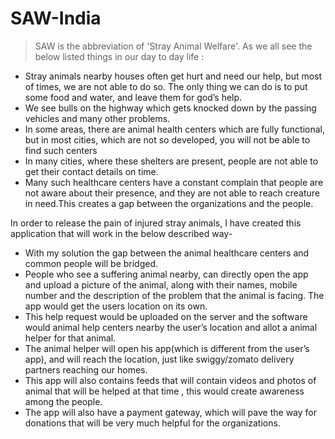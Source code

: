 # SAW-India
>SAW is the abbreviation of 'Stray Animal Welfare'. 
As we all see the below listed things in our day to day life : 
- Stray animals nearby houses often get hurt and need our help, but most of times, we are not able to do so. The only thing we can do is to put some food and water, and leave them for god’s help.
- We see bulls on the highway which gets knocked down by the passing vehicles and many other problems.
- In some areas, there are animal health centers which are fully functional, but  in most cities, which are not so developed, you will not be able to find such centers
- In many cities, where these shelters are present, people are not able to get their contact details on time.
- Many such healthcare centers have a constant complain that people are not aware about their presence, and they are not able to reach creature in need.This creates a gap between the organizations and the people.

In order to release the pain of injured stray animals, I have created this application that will work in the below described way-
- With my solution the gap between the animal healthcare centers and common people will be bridged.
- People who see a suffering animal nearby, can directly open the app and upload a picture of the animal, along with their names, mobile number and the description of the problem that the animal is facing. The app would get the users location on its own.
- This help request would be uploaded on the server and the software would animal help centers nearby the user’s location and allot a animal helper for that animal.
- The animal helper will open his app(which is different from the user’s app), and will reach the location, just like swiggy/zomato delivery partners reaching our homes.
- This app will also contains feeds that will contain videos and photos of animal that will be helped at that time , this would create awareness among the people.
- The app will also have a payment gateway, which will pave the way for donations that will be very much helpful for the organizations.
